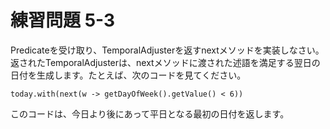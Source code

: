 # 練習問題 5-3

Predicate<LocalDate>を受け取り、TemporalAdjusterを返すnextメソッドを実装しなさい。返されたTemporalAdjusterは、nextメソッドに渡された述語を満足する翌日の日付を生成します。たとえば、次のコードを見てください。

    today.with(next(w -> getDayOfWeek().getValue() < 6))

このコードは、今日より後にあって平日となる最初の日付を返します。
